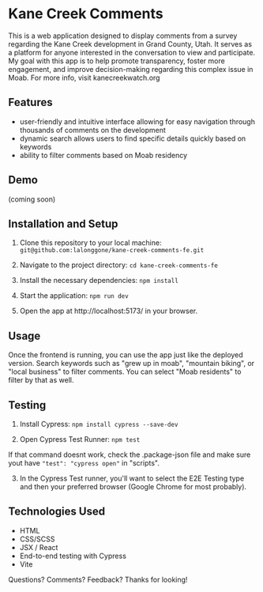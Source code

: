# Kane Creek Comments

This is a web application designed to display comments from a survey regarding the Kane Creek development in Grand County, Utah. It serves as a platform for anyone interested in the conversation to view and participate. My goal with this app is to help promote transparency, foster more engagement, and improve decision-making regarding this complex issue in Moab. For more info, visit kanecreekwatch.org

## Features
- user-friendly and intuitive interface allowing for easy navigation through thousands of comments on the development
- dynamic search allows users to find specific details quickly based on keywords
- ability to filter comments based on Moab residency

## Demo
(coming soon)

## Installation and Setup
1. Clone this repository to your local machine:
```git@github.com:lalonggone/kane-creek-comments-fe.git```

2. Navigate to the project directory:
```cd kane-creek-comments-fe```

3. Install the necessary dependencies:
```npm install```

4. Start the application:
```npm run dev```

5. Open the app at http://localhost:5173/ in your browser.


## Usage
Once the frontend is running, you can use the app just like the deployed version. Search keywords such as "grew up in moab", "mountain biking", or "local business" to filter comments. You can select "Moab residents" to filter by that as well. 

## Testing

1. Install Cypress:
```npm install cypress --save-dev```

2. Open Cypress Test Runner: ```npm test```

If that command doesnt work, check the .package-json file and make sure yout have ```"test": "cypress open"``` in "scripts". 

3. In the Cypress Test runner, you'll want to select the E2E Testing type and then your preferred browser (Google Chrome for most probably). 

## Technologies Used
- HTML
- CSS/SCSS
- JSX / React
- End-to-end testing with Cypress
- Vite

Questions? Comments? Feedback? Thanks for looking! 
